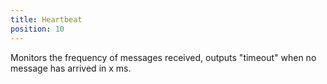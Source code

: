 ```yaml
---
title: Heartbeat
position: 10
---
```


Monitors the frequency of messages received, outputs "timeout" when no 
message has arrived in x ms.
